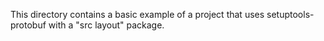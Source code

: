 This directory contains a basic example of a project that uses
setuptools-protobuf with a "src layout" package.
